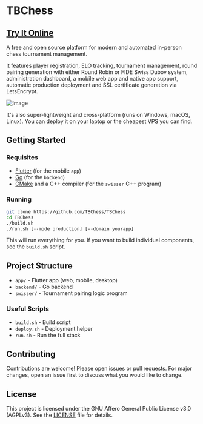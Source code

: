 # TBChess

## [Try It Online](https://app.tbchess.org)

A free and open source platform for modern and automated in-person chess tournament management.

It features player registration, ELO tracking, tournament management, round pairing generation with either Round Robin or FIDE Swiss Dubov system, administration dashboard, a mobile web app and native app support, automatic production deployment and SSL certificate generation via LetsEncrypt.

![Image](https://github.com/user-attachments/assets/bc5d6d33-8b8d-4814-89a4-a4649ac79259)

It's also super-lightweight and cross-platform (runs on Windows, macOS, Linux). You can deploy it on your laptop or the cheapest VPS you can find.

## Getting Started

### Requisites

- [Flutter](https://flutter.dev/docs/get-started/install) (for the mobile `app`)
- [Go](https://go.dev/doc/install) (for the `backend`)
- [CMake](https://cmake.org/download/) and a C++ compiler (for the `swisser` C++ program)

### Running

```bash
git clone https://github.com/TBChess/TBChess
cd TBChess
./build.sh
./run.sh [--mode production] [--domain yourapp]
```

This will run everything for you. If you want to build individual components, see the `build.sh` script.

## Project Structure

- `app/` - Flutter app (web, mobile, desktop)
- `backend/` - Go backend
- `swisser/` - Tournament pairing logic program

### Useful Scripts

- `build.sh` - Build script
- `deploy.sh` - Deployment helper
- `run.sh` - Run the full stack

## Contributing

Contributions are welcome! Please open issues or pull requests. For major changes, open an issue first to discuss what you would like to change.

## License

This project is licensed under the GNU Affero General Public License v3.0 (AGPLv3). See the [LICENSE](LICENSE) file for details.
